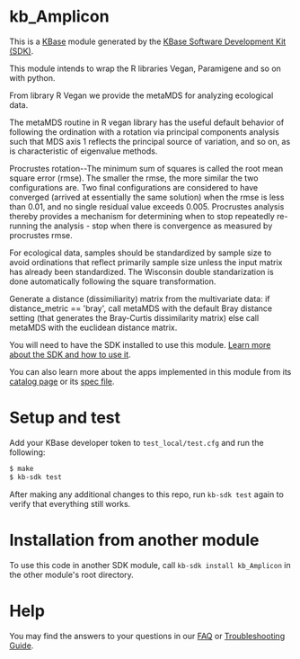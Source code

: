 # kb_Amplicon

This is a [KBase](https://kbase.us) module generated by the [KBase Software Development Kit (SDK)](https://github.com/kbase/kb_sdk).

This module intends to wrap the R libraries Vegan, Paramigene and so on with python.

From library R Vegan we provide the metaMDS for analyzing ecological data.

The metaMDS routine in R vegan library has the useful default behavior of following the ordination with a rotation via principal components analysis such that MDS axis 1 reflects the principal source of variation, and so on, as is characteristic of eigenvalue methods.

Procrustes rotation--The minimum sum of squares is called the root mean square error (rmse). The smaller the rmse, the more similar the two configurations are. Two final configurations are considered to have converged (arrived at essentially the same solution) when the rmse is less than 0.01, and no single residual value exceeds 0.005. Procrustes analysis thereby provides a mechanism for determining when to stop repeatedly re-running the analysis - stop when there is convergence as measured by procrustes rmse.

For ecological data, samples should be standardized by sample size to avoid ordinations that reflect primarily sample size unless the input matrix has already been standardized.  The Wisconsin double standarization is done automatically following the square transformation. 

Generate a distance (dissimiliarity) matrix from the multivariate data:
if distance_metric == 'bray', call metaMDS with the default Bray distance setting (that generates the Bray-Curtis dissimilarity matrix)
else call metaMDS with the euclidean distance matrix.


You will need to have the SDK installed to use this module. [Learn more about the SDK and how to use it](https://kbase.github.io/kb_sdk_docs/).

You can also learn more about the apps implemented in this module from its [catalog page](https://narrative.kbase.us/#catalog/modules/kb_Vegan) or its [spec file]($module_name.spec).

# Setup and test

Add your KBase developer token to `test_local/test.cfg` and run the following:

```bash
$ make
$ kb-sdk test
```

After making any additional changes to this repo, run `kb-sdk test` again to verify that everything still works.

# Installation from another module

To use this code in another SDK module, call `kb-sdk install kb_Amplicon` in the other module's root directory.

# Help

You may find the answers to your questions in our [FAQ](https://kbase.github.io/kb_sdk_docs/references/questions_and_answers.html) or [Troubleshooting Guide](https://kbase.github.io/kb_sdk_docs/references/troubleshooting.html).
